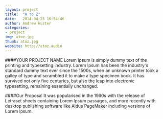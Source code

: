 ```yaml
---
layout: project
title:  "A to Z"
date:   2014-04-25 16:54:46
author: Andrew Huster
categories:
- project
img: atoz.jpg
thumb: atoz.jpg
website: http://atoz.audio
---
```

####YOUR PROJECT NAME
Lorem Ipsum is simply dummy text of the printing and typesetting industry. Lorem Ipsum has been the industry's standard dummy text ever since the 1500s, when an unknown printer took a galley of type and scrambled it to make a type specimen book. It has survived not only five centuries, but also the leap into electronic typesetting, remaining essentially unchanged.

####Our Proposal
It was popularised in the 1960s with the release of Letraset sheets containing Lorem Ipsum passages, and more recently with desktop publishing software like Aldus PageMaker including versions of Lorem Ipsum.
